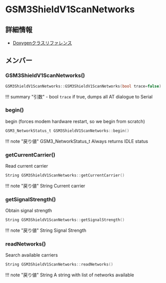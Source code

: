 # GSM3ShieldV1ScanNetworks



## 詳細情報

- [Doxygenクラスリファレンス](https://lang-ship.com/reference/Arduino/latest/class_g_s_m3_shield_v1_scan_networks.html)

## メンバー

### GSM3ShieldV1ScanNetworks()



```c
GSM3ShieldV1ScanNetworks::GSM3ShieldV1ScanNetworks(bool trace=false)
```

!!! summary "引数"
	- bool `trace` if true, dumps all AT dialogue to Serial 



### begin()


begin (forces modem hardware restart, so we begin from scratch) 

```c
GSM3_NetworkStatus_t GSM3ShieldV1ScanNetworks::begin()
```

!!! note "戻り値"
	GSM3_NetworkStatus_t Always returns IDLE status 



### getCurrentCarrier()


Read current carrier 

```c
String GSM3ShieldV1ScanNetworks::getCurrentCarrier()
```

!!! note "戻り値"
	String Current carrier 



### getSignalStrength()


Obtain signal strength 

```c
String GSM3ShieldV1ScanNetworks::getSignalStrength()
```

!!! note "戻り値"
	String Signal Strength 



### readNetworks()


Search available carriers 

```c
String GSM3ShieldV1ScanNetworks::readNetworks()
```

!!! note "戻り値"
	String A string with list of networks available 



